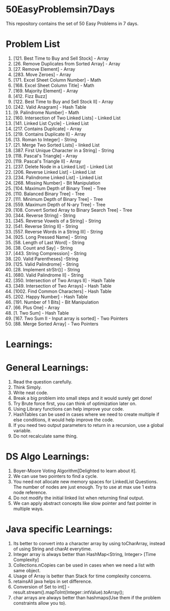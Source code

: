 # 50EasyProblemsin7Days
This repository contains the set of 50 Easy Problems in 7 days.

# Problem List
1. [121. Best Time to Buy and Sell Stock] - Array
2. [26. Remove Duplicates from Sorted Array] - Array
3. [27. Remove Element] - Array
4. [283. Move Zeroes] - Array
5. [171. Excel Sheet Column Number] - Math
6. [168. Excel Sheet Column Title] - Math
7. [169. Majority Element] - Array
8. [412. Fizz Buzz]
9. [122. Best Time to Buy and Sell Stock II] - Array
10. [242. Valid Anagram] - Hash Table
11. [9. Palindrome Number] - Math
12. [160. Intersection of Two Linked Lists] - Linked List
13. [141. Linked List Cycle] - Linked List
14. [217. Contains Duplicate] - Array
15. [219. Contains Duplicate II] - Array
16. [13. Roman to Integer] - String
17. [21. Merge Two Sorted Lists] - linked List
18. [387. First Unique Character in a String] - String
19. [118. Pascal's Triangle] - Array	
20. [119. Pascal's Triangle II] - Array
21. [237. Delete Node in a Linked List] - Linked List
22. [206. Reverse Linked List] - Linked List
23. [234. Palindrome Linked List] - Linked List
24. [268. Missing Number] - Bit Manipulation
25. [104. Maximum Depth of Binary Tree] - Tree
26. [110. Balanced Binary Tree] - Tree
27. [111. Minimum Depth of Binary Tree] - Tree
28. [559. Maximum Depth of N-ary Tree] - Tree
29. [108. Convert Sorted Array to Binary Search Tree] - Tree
30. [344. Reverse String] - String
31. [345. Reverse Vowels of a String] - String
32. [541. Reverse String II] - String
33. [557. Reverse Words in a String III] - String
34. [925. Long Pressed Name] - String
35. [58. Length of Last Word] - String
36. [38. Count and Say] - String
37. [443. String Compression] - String
38. [20. Valid Parentheses] -String
39. [125. Valid Palindrome] - String
40. [28. Implement strStr()] - String
41. [680. Valid Palindrome II] - String
42. [350. Intersection of Two Arrays II] - Hash Table
43. [349. Intersection of Two Arrays] - Hash Table
44. [1002. Find Common Characters] - Hash Table
45. [202. Happy Number] - Hash Table
46. [191. Number of 1 Bits] - Bit Manipulation
47. [66. Plus One] - Array
48. [1. Two Sum] - Hash Table
49. [167. Two Sum II - Input array is sorted] - Two Pointers
50. [88. Merge Sorted Array] - Two Pointers


# Learnings:
# General Learnings:
1. Read the question carefully.
2. Think Simply.
3. Write neat code.
4. Break a big problem into small steps and it would surely get done!
5. Try Brute force first, you can think of optimization later on.
6. Using Library functions can help improve your code.
7. HashTables can be used in cases where we need to create multiple if else conditions, it would help improve the code.
8. If you need two output parameters to return in a recursion, use a global variable.
9. Do not recalculate same thing.

# DS Algo Learnings:
1. Boyer-Moore Voting Algorithm[Delighted to learn about it].
2. We can use two pointers to find a cycle.
3. You need not allocate new memory spaces for LinkedList Questions. The number of nodes are just enough. Try to use at max use 1 extra node reference.
4. Do not modify the initial linked list when returning final output.
5. We can apply abstract concepts like slow pointer and fast pointer in multiple ways.


# Java specific Learnings:
1. Its better to convert into a character array by using toCharArray, instead of using String and charAt everytime.
2. Integer array is always better than HashMap<String, Integer> [Time Complexity]
3. Collections.nCopies can be used in cases when we need a list with same object.
4. Usage of Array is better than Stack for time complexity concerns.
5. retainsAll java helps in set difference.
6. Conversion of Set<Integer> to int[] - result.stream().mapToInt(Integer::intValue).toArray();
6. char arrays are always better than hashmaps(Use them if the problem constraints allow you to).

